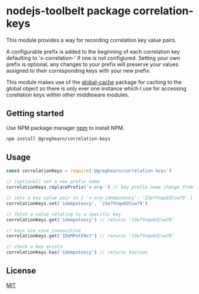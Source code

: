 # nodejs-toolbelt package correlation-keys
This module provides a way for recording correlation key value pairs.

A configurable prefix is added to the beginning of each correlation key defaulting to 'x-correlation-' if one is not configiured. Setting your own prefix is optional, any changes to your prefix will preserve your values assigned to their corresponding keys with your new prefix.

This module makes use of the [global-cache](https://www.npmjs.com/package/global-cache) package for caching to the global object so there is only ever one instance which I use for accessing corellation keys within other middleware modules.

## Getting started

Use NPM package manager [npm](https://www.npmjs.com/get-npm) to install NPM.

```bash
npm install @greghearn/correlation-keys
```

## Usage

```js
const correlationKeys = require('@greghearn/correlation-keys')

// (optional) set a new prefix name
correlationKeys.replacePrefix('x-org-') // key prefix name change from 'x-correlation-' to 'x-org-'

// sets a key value pair to { 'x-org-idempotency': '23e7Ynqw92Cvw79' }
correlationKeys.set('idempotency', '23e7Ynqw92Cvw79') 

// fetch a value relating to a specific key
correlationKeys.get('idempotency') // returns '23e7Ynqw92Cvw79'

// keys are case insensitive
correlationKeys.get('IDeMPotENcY') // returns '23e7Ynqw92Cvw79'

// check a key exists
correlationKeys.has('idempotency') // returns boolean
```


## License
[MIT](https://choosealicense.com/licenses/mit/)